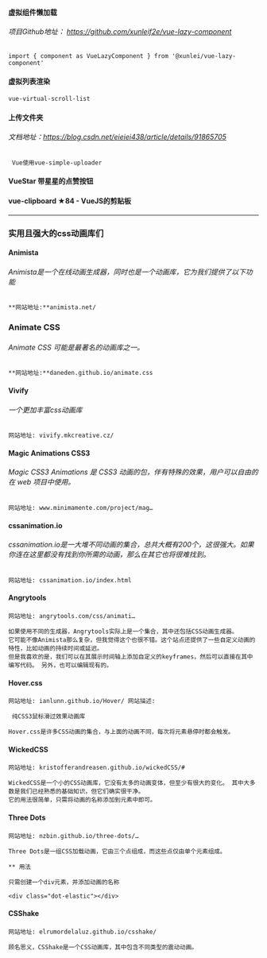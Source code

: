#### 虚拟组件懒加载
###### 项目Github地址： https://github.com/xunleif2e/vue-lazy-component
```
import { component as VueLazyComponent } from '@xunlei/vue-lazy-component'

```
#### 虚拟列表渲染
```
vue-virtual-scroll-list
```
#### 上传文件夹
###### 文档地址：https://blog.csdn.net/eieiei438/article/details/91865705
```
 Vue使用vue-simple-uploader
```
#### VueStar 带星星的点赞按钮
#### vue-clipboard ★84 - VueJS的剪贴板

---

### 实用且强大的css动画库们

#### Animista
###### Animista是一个在线动画生成器，同时也是一个动画库，它为我们提供了以下功能
```
**网站地址:**animista.net/ 
```

### Animate CSS 
###### Animate CSS 可能是最著名的动画库之一。
```
**网站地址:**daneden.github.io/animate.css
```
#### Vivify 
###### 一个更加丰富css动画库
```
网站地址: vivify.mkcreative.cz/
```
#### Magic Animations CSS3
###### Magic CSS3 Animations 是 CSS3 动画的包，伴有特殊的效果，用户可以自由的在 web 项目中使用。
```
网站地址: www.minimamente.com/project/mag…
```
#### cssanimation.io
###### cssanimation.io是一大堆不同动画的集合，总共大概有200个，这很强大。如果你连在这里都没有找到你所需的动画，那么在其它也将很难找到。
```
网站地址: cssanimation.io/index.html
```
#### Angrytools
```
网站地址: angrytools.com/css/animati…
```
```
如果使用不同的生成器，Angrytools实际上是一个集合，其中还包括CSS动画生成器。
它可能不像Animista那么复杂，但我觉得这个也很不错。这个站点还提供了一些自定义动画的特性，比如动画的持续时间或延迟。
但是我喜欢的是，我们可以在其展示时间轴上添加自定义的keyframes，然后可以直接在其中编写代码。 另外，也可以编辑现有的。
```
#### Hover.css
```
网站地址: ianlunn.github.io/Hover/ 网站描述:
```
```
 纯CSS3鼠标滑过效果动画库

Hover.css是许多CSS动画的集合，与上面的动画不同，每次将元素悬停时都会触发。
```
#### WickedCSS
```
网站地址: kristofferandreasen.github.io/wickedCSS/#
```
```
WickedCSS是一个小的CSS动画库，它没有太多的动画变体，但至少有很大的变化。 其中大多数是我们已经熟悉的基础知识，但它们确实很干净。
它的用法很简单，只需将动画的名称添加到元素中即可。
```
#### Three Dots
```
网站地址: nzbin.github.io/three-dots/…
```
```
Three Dots是一组CSS加载动画，它由三个点组成，而这些点仅由单个元素组成。

** 用法

只需创建一个div元素，并添加动画的名称

<div class="dot-elastic"></div>
```
#### CSShake
```
网站地址: elrumordelaluz.github.io/csshake/
```
```
顾名思义，CSShake是一个CSS动画库，其中包含不同类型的震动动画。
```


